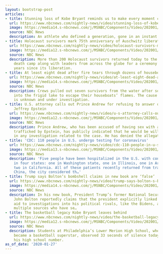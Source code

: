 ```yaml
---
layout: bootstrap-post
articles:
- title: Stunning loss of Kobe Bryant reminds us to make every moment count
  url: https://www.nbcnews.com/nightly-news/video/stunning-loss-of-kobe-bryant-reminds-us-to-make-every-moment-count-77660741803
  image: https://media14.s-nbcnews.com/j/MSNBC/Components/Video/202001/nn_ksn_kobe_bryant_death_personal_essay_200127_1920x1080.nbcnews-fp-1200-630.jpg
  source: NBC News
  description: An athlete who defined a generation, gone in an instant.
- title: Holocaust survivors mark 75th anniversary of Auschwitz liberation
  url: https://www.nbcnews.com/nightly-news/video/holocaust-survivors-mark-75th-anniversary-of-auschwitz-liberation-77662277610
  image: https://media12.s-nbcnews.com/j/MSNBC/Components/Video/202001/nn_bne_auschwitz_liberation_75_anniversary_200127_1920x1080.nbcnews-fp-1200-630.jpg
  source: NBC News
  description: More than 200 Holocaust survivors returned today to the Auschwitz-Birkenau
    death camp along with leaders from across the globe for a ceremony marking 75
    years since its liberation.
- title: At least eight dead after fire tears through dozens of houseboats
  url: https://www.nbcnews.com/nightly-news/video/at-least-eight-dead-after-fire-tears-through-dozens-of-houseboats-77660229993
  image: https://media14.s-nbcnews.com/j/MSNBC/Components/Video/202001/nn_mch_deadly_alabama_dock_fire_200127_1920x1080.nbcnews-fp-1200-630.jpg
  source: NBC News
  description: Crews pulled out seven survivors from the water after some people dove
    into the frigid lake to escape their houseboats’ flames. The cause of the fire
    is unknown and under investigation.
- title: U.S. attorney calls out Prince Andrew for refusing to answer questions on
    Jeffrey Epstein
  url: https://www.nbcnews.com/nightly-news/video/u-s-attorney-calls-out-prince-andrew-for-refusing-to-answer-questions-on-jeffrey-epstein-77662277536
  image: https://media12.s-nbcnews.com/j/MSNBC/Components/Video/202001/nn_sgo_epstein_fbi_asks_to_interview_prince_andrew_200127_1920x1080.nbcnews-fp-1200-630.jpg
  source: NBC News
  description: Prince Andrew, who has been accused of having sex with a teenage girl
    trafficked by Epstein, has publicly indicated that he would be willing to assist
    in any investigation related to the case. He has denied the allegations.
- title: 'CDC: 110 people in U.S. undergo testing for coronavirus'
  url: https://www.nbcnews.com/nightly-news/video/cdc-110-people-in-u-s-undergo-testing-for-coronavirus-77659718000
  image: https://media13.s-nbcnews.com/j/MSNBC/Components/Video/202001/nn_ggu_coronavirus_new_us_cases_200127_1920x1080.nbcnews-fp-1200-630.jpg
  source: NBC News
  description: 'Five people have been hospitalized in the U.S. with confirmed cases
    in four states: one in Washington state, one in Illinois, one in Arizona, and
    two in California. All of these patients recently returned from traveling to Wuhan,
    China, the city considered th…'
- title: Trump says Bolton’s bombshell claims in new book are ‘false’
  url: https://www.nbcnews.com/nightly-news/video/trump-says-bolton-s-bombshell-claims-in-new-book-are-false-77661253669
  image: https://media14.s-nbcnews.com/j/MSNBC/Components/Video/202001/nn_hja_bolton_book_bombshell_impeachment_200127_1920x1080.nbcnews-fp-1200-630.jpg
  source: NBC News
  description: In his new book, President Trump’s former National Security Adviser
    John Bolton reportedly claims that the president explicitly linked Ukraine military
    aid to investigations into his political rivals, like the Bidens, according to
    multiple sources who have se…
- title: The basketball legacy Kobe Bryant leaves behind
  url: https://www.nbcnews.com/nightly-news/video/the-basketball-legacy-kobe-bryant-leaves-behind-77660741697
  image: https://media12.s-nbcnews.com/j/MSNBC/Components/Video/202001/nn_rel_kobe_bryant_death_legacy_200127_1920x1080.nbcnews-fp-1200-630.jpg
  source: NBC News
  description: Students at Philadelphia’s Lower Merion High School, where Bryant quickly
    became a basketball superstar, observed 33 seconds of silence today in honor of
    his high school number.
as_of_date: '2020-01-27'
---
```


